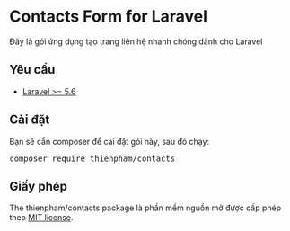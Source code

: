 # Contacts Form for Laravel

Đây là gói ứng dụng tạo trang liên hệ nhanh chóng dành cho Laravel

## Yêu cầu

- [Laravel >= 5.6](https://laravel.com/docs/5.6/installation)

## Cài đặt

Bạn sẽ cần composer để cài đặt gói này, sau đó chạy:
<pre>composer require thienpham/contacts</pre>

## Giấy phép

The thienpham/contacts package là phần mềm nguồn mở được cấp phép theo [MIT license](https://opensource.org/licenses/MIT).
